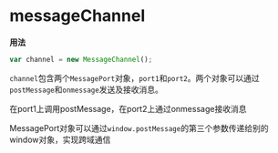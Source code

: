 # messageChannel

**用法**
```javascript
var channel = new MessageChannel();
```

`channel`包含两个`MessagePort`对象，`port1`和`port2`。两个对象可以通过`postMessage`和`onmessage`发送及接收消息。

在port1上调用postMessage，在port2上通过onmessage接收消息

MessagePort对象可以通过`window.postMessage`的第三个参数传递给别的window对象，实现跨域通信
